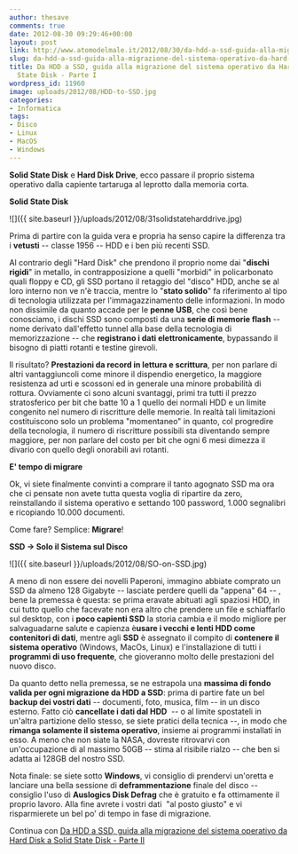 ```yaml
---
author: thesave
comments: true
date: 2012-08-30 09:29:46+00:00
layout: post
link: http://www.atomodelmale.it/2012/08/30/da-hdd-a-ssd-guida-alla-migrazione-del-sistema-operativo-da-hard-disk-a-solid-state-disk-parte-i/
slug: da-hdd-a-ssd-guida-alla-migrazione-del-sistema-operativo-da-hard-disk-a-solid-state-disk-parte-i
title: Da HDD a SSD, guida alla migrazione del sistema operativo da Hard Disk a Solid
  State Disk - Parte I
wordpress_id: 11960
image: uploads/2012/08/HDD-to-SSD.jpg
categories:
- Informatica
tags:
- Disco
- Linux
- MacOS
- Windows
---
```


**Solid State Disk** e **Hard Disk Drive**, ecco passare il proprio sistema operativo dalla capiente tartaruga al leprotto dalla memoria corta.

**Solid State Disk**

![]({{ site.baseurl }}/uploads/2012/08/31solidstateharddrive.jpg)

Prima di partire con la guida vera e propria ha senso capire la differenza tra i **vetusti** -- classe 1956 -- HDD e i ben più recenti SSD.

Al contrario degli "Hard Disk" che prendono il proprio nome dai "**dischi rigidi**" in metallo, in contrapposizione a quelli "morbidi" in policarbonato quali floppy e CD, gli SSD portano il retaggio del "disco" HDD, anche se al loro interno non ve n'è traccia, mentre lo "**stato solido**" fa riferimento al tipo di tecnologia utilizzata per l'immagazzinamento delle informazioni. In modo non dissimile da quanto accade per le **penne USB**, che così bene conosciamo, i dischi SSD sono composti da una **serie di memorie flash** -- nome derivato dall'effetto tunnel alla base della tecnologia di memorizzazione -- che **registrano  i dati elettronicamente**, bypassando il bisogno di piatti rotanti e testine girevoli.

Il risultato? **Prestazioni da record in lettura e scrittura**, per non parlare di altri vantaggiuncoli come minore il dispendio energetico, la maggiore resistenza ad urti e scossoni ed in generale una minore probabilità di rottura. Ovviamente ci sono alcuni svantaggi, primi tra tutti il prezzo stratosferico per bit che batte 10 a 1 quello dei normali HDD e un limite congenito nel numero di riscritture delle memorie. In realtà tali limitazioni costituiscono solo un problema "momentaneo" in quanto, col progredire della tecnologia, il numero di riscritture possibili sta diventando sempre maggiore, per non parlare del costo per bit che ogni 6 mesi dimezza il divario con quello degli onorabili avi rotanti.

**E' tempo di migrare**

Ok, vi siete finalmente convinti a comprare il tanto agognato SSD ma ora che ci pensate non avete tutta questa voglia di ripartire da zero, reinstallando il sistema operativo e settando 100 password, 1.000 segnalibri e ricopiando 10.000 documenti.

Come fare? Semplice: **Migrare**!

**SSD -> Solo il Sistema sul Disco**

![]({{ site.baseurl }}/uploads/2012/08/SO-on-SSD.jpg)

A meno di non essere dei novelli Paperoni, immagino abbiate comprato un SSD da almeno 128 Gigabyte -- lasciate perdere quelli da "appena" 64 -- , bene la premessa è questa: se prima eravate abituati agli spaziosi HDD, in cui tutto quello che facevate non era altro che prendere un file e schiaffarlo sul desktop, con i **poco capienti SSD** la storia cambia e il modo migliore per salvaguadarne salute e capienza è**usare i vecchi e lenti HDD come contenitori di dati**, mentre agli **SSD** è assegnato il compito di **contenere il sistema operativo** (Windows, MacOs, Linux) e l'installazione di tutti i **programmi di uso frequente**, che gioveranno molto delle prestazioni del nuovo disco.

Da quanto detto nella premessa, se ne estrapola una **massima di fondo valida per ogni migrazione da HDD a SSD**: prima di partire fate un bel **backup dei vostri dati** -- documenti, foto, musica, film -- in un disco esterno. Fatto ciò **cancellate i dati dal HDD**  -- o al limite spostateli in un'altra partizione dello stesso, se siete pratici della tecnica --, in modo che **rimanga solamente il sistema operativo**, insieme ai programmi installati in esso. A meno che non siate la NASA, dovreste ritrovarvi con un'occupazione di al massimo 50GB -- stima al risibile rialzo -- che ben si adatta ai 128GB del nostro SSD.

Nota finale: se siete sotto **Windows**, vi consiglio di prendervi un'oretta e lanciare una bella sessione di **deframmentazione** finale del disco -- consiglio l'uso di **Auslogics Disk Defrag** che è gratuito e fa ottimamente il proprio lavoro. Alla fine avrete i vostri dati  "al posto giusto" e vi risparmierete un bel po' di tempo in fase di migrazione.

Continua con [Da HDD a SSD, guida alla migrazione del sistema operativo da Hard Disk a Solid State Disk - Parte II](http://wp.me/pl33w-36W)
